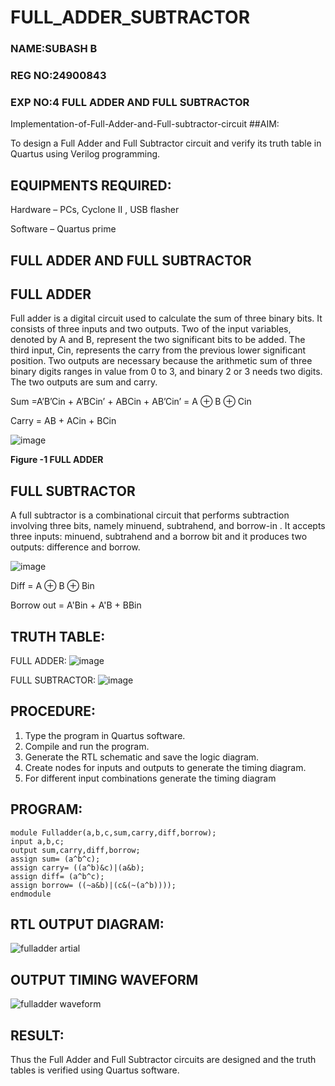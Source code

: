 # FULL_ADDER_SUBTRACTOR
### NAME:SUBASH B
### REG NO:24900843
### EXP NO:4 FULL ADDER AND FULL SUBTRACTOR
Implementation-of-Full-Adder-and-Full-subtractor-circuit
##AIM:

To design a Full Adder and Full Subtractor circuit and verify its truth table in Quartus using Verilog programming.

## EQUIPMENTS REQUIRED:

Hardware – PCs, Cyclone II , USB flasher

Software – Quartus prime

## FULL ADDER AND FULL SUBTRACTOR

## FULL ADDER

Full adder is a digital circuit used to calculate the sum of three binary bits. It consists of three inputs and two outputs. Two of the input variables, denoted by A and B, represent the two significant bits to be added. The third input, Cin, represents the carry from the previous lower significant position. Two outputs are necessary because the arithmetic sum of three binary digits ranges in value from 0 to 3, and binary 2 or 3 needs two digits. The two outputs are sum and carry.

Sum =A’B’Cin + A’BCin’ + ABCin + AB’Cin’ = A ⊕ B ⊕ Cin 

Carry = AB + ACin + BCin

![image](https://github.com/naavaneetha/FULL_ADDER_SUBTRACTOR/assets/154305477/0f30ba51-5ffb-4198-845f-18e054f675e7)

**Figure -1 FULL ADDER**

## FULL SUBTRACTOR

A full subtractor is a combinational circuit that performs subtraction involving three bits, namely minuend, subtrahend, and borrow-in . It accepts three inputs: minuend, subtrahend and a borrow bit and it produces two outputs: difference and borrow.

![image](https://github.com/naavaneetha/FULL_ADDER_SUBTRACTOR/assets/154305477/02b24f51-ab51-4304-9ad6-7b81ffc1ead5)

Diff = A ⊕ B ⊕ Bin 

Borrow out = A'Bin + A'B + BBin
## TRUTH TABLE:
FULL ADDER:
![image](https://github.com/user-attachments/assets/73ac5923-56de-4d43-8bd1-8eb52b8910ca)

FULL SUBTRACTOR:
![image](https://github.com/user-attachments/assets/27a83ca4-29c5-46f1-bebe-2ec13a4a0516)

## PROCEDURE:

 1. Type the program in Quartus software.
 2. Compile and run the program.
 3. Generate the RTL schematic and save the logic diagram.
 4. Create nodes for inputs and outputs to generate the timing diagram.
 5. For different input combinations generate the timing diagram
## PROGRAM:
~~~
module Fulladder(a,b,c,sum,carry,diff,borrow);
input a,b,c;
output sum,carry,diff,borrow;
assign sum= (a^b^c);
assign carry= ((a^b)&c)|(a&b);
assign diff= (a^b^c);
assign borrow= ((~a&b)|(c&(~(a^b))));
endmodule
~~~

## RTL OUTPUT DIAGRAM:

![fulladder artial](https://github.com/user-attachments/assets/c70bbd25-cd85-4c9c-8dac-db37bfa00b7b)

## OUTPUT TIMING WAVEFORM
![fulladder waveform](https://github.com/user-attachments/assets/f20cdced-e121-4a31-951b-1eb1ccad197d)

## RESULT:
Thus the Full Adder and Full Subtractor circuits are designed and the truth tables is verified using Quartus software.




